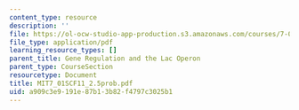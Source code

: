 ```yaml
---
content_type: resource
description: ''
file: https://ol-ocw-studio-app-production.s3.amazonaws.com/courses/7-01sc-fundamentals-of-biology-fall-2011/a909c3e9191e87b13b82f4797c3025b1_MIT7_01SCF11_2.5prob.pdf
file_type: application/pdf
learning_resource_types: []
parent_title: Gene Regulation and the Lac Operon
parent_type: CourseSection
resourcetype: Document
title: MIT7_01SCF11_2.5prob.pdf
uid: a909c3e9-191e-87b1-3b82-f4797c3025b1
---
```

